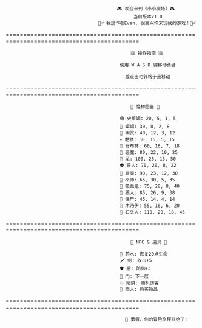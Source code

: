                                              🎮 欢迎来到《小小魔塔》🎮
                                                   当前版本v1.0
                                      🧙‍♂️ 我是作者Evan, 很高兴你来玩我的游戏！🧙‍♂️

============================================================================================

                                                  🈯 操作指南 🈯
                                                  
                                              使用 W A S D 键移动勇者

                                                或点击相邻格子来移动

============================================================================================

                                                  🧟 怪物图鉴 🧟
                                                  
                                              🟢 史莱姆: 20, 5, 1, 5
                                              🦇 蝙蝠: 30, 8, 2, 8
                                              👻 幽灵: 40, 12, 3, 12
                                              💀 骷髅: 50, 15, 5, 15
                                              👺 哥布林: 60, 18, 7, 18
                                              👹 恶魔: 80, 22, 10, 25
                                              🐉 龙: 100, 25, 15, 50
                                              👽 兽人: 70, 20, 8, 22
                                              🧌 巨魔: 90, 23, 12, 30
                                              🧙 巫师: 65, 30, 5, 35
                                              🧛 吸血鬼: 75, 28, 8, 40
                                              🐺 狼人: 85, 26, 9, 38
                                              🧟 僵尸: 45, 14, 4, 14
                                              🧞 木乃伊: 55, 16, 6, 20
                                              🗿 石头人: 110, 20, 18, 45

============================================================================================

                                                  🧙 NPC & 道具 🎁

                                              🧪 药水: 恢复20点生命
                                              🗡️ 剑: 攻击+5
                                              🛡️ 盾: 防御+3
                                              📶 门: 下一层
                                              💥 陷阱: 随机伤害
                                              🤠 商人: 购买物品

============================================================================================

                                                🚀 勇者，你的冒险旅程开始了！
